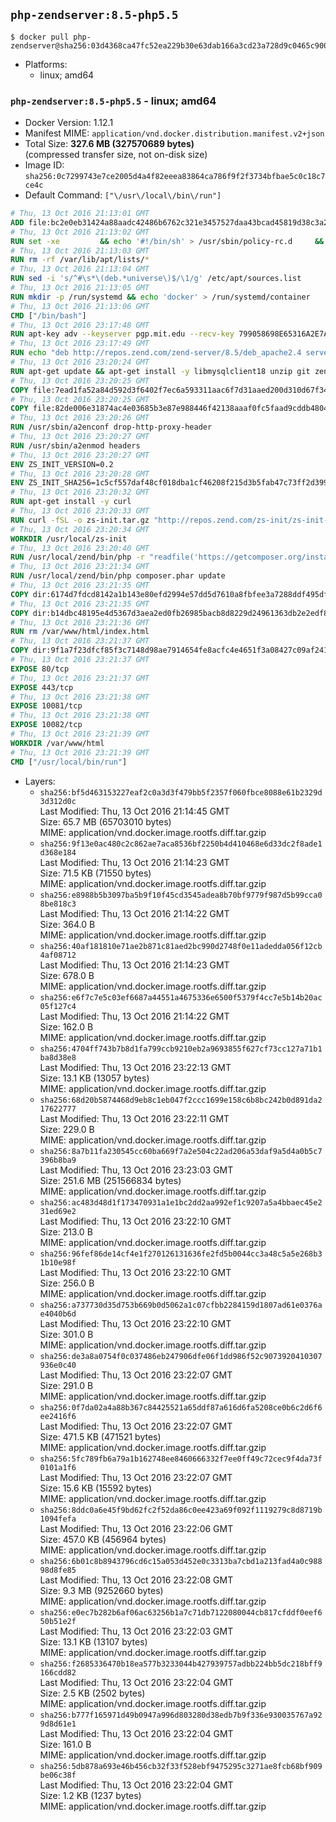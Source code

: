## `php-zendserver:8.5-php5.5`

```console
$ docker pull php-zendserver@sha256:03d4368ca47fc52ea229b30e63dab166a3cd23a728d9c0465c9003da0c240b17
```

-	Platforms:
	-	linux; amd64

### `php-zendserver:8.5-php5.5` - linux; amd64

-	Docker Version: 1.12.1
-	Manifest MIME: `application/vnd.docker.distribution.manifest.v2+json`
-	Total Size: **327.6 MB (327570689 bytes)**  
	(compressed transfer size, not on-disk size)
-	Image ID: `sha256:0c7299743e7ce2005d4a4f82eeea83864ca786f9f2f3734bfbae5c0c18c7ce4c`
-	Default Command: `["\/usr\/local\/bin\/run"]`

```dockerfile
# Thu, 13 Oct 2016 21:13:01 GMT
ADD file:bc2e0eb31424a88aadc42486b6762c321e3457527daa43bcad45819d38c3a2ed in / 
# Thu, 13 Oct 2016 21:13:02 GMT
RUN set -xe 		&& echo '#!/bin/sh' > /usr/sbin/policy-rc.d 	&& echo 'exit 101' >> /usr/sbin/policy-rc.d 	&& chmod +x /usr/sbin/policy-rc.d 		&& dpkg-divert --local --rename --add /sbin/initctl 	&& cp -a /usr/sbin/policy-rc.d /sbin/initctl 	&& sed -i 's/^exit.*/exit 0/' /sbin/initctl 		&& echo 'force-unsafe-io' > /etc/dpkg/dpkg.cfg.d/docker-apt-speedup 		&& echo 'DPkg::Post-Invoke { "rm -f /var/cache/apt/archives/*.deb /var/cache/apt/archives/partial/*.deb /var/cache/apt/*.bin || true"; };' > /etc/apt/apt.conf.d/docker-clean 	&& echo 'APT::Update::Post-Invoke { "rm -f /var/cache/apt/archives/*.deb /var/cache/apt/archives/partial/*.deb /var/cache/apt/*.bin || true"; };' >> /etc/apt/apt.conf.d/docker-clean 	&& echo 'Dir::Cache::pkgcache ""; Dir::Cache::srcpkgcache "";' >> /etc/apt/apt.conf.d/docker-clean 		&& echo 'Acquire::Languages "none";' > /etc/apt/apt.conf.d/docker-no-languages 		&& echo 'Acquire::GzipIndexes "true"; Acquire::CompressionTypes::Order:: "gz";' > /etc/apt/apt.conf.d/docker-gzip-indexes 		&& echo 'Apt::AutoRemove::SuggestsImportant "false";' > /etc/apt/apt.conf.d/docker-autoremove-suggests
# Thu, 13 Oct 2016 21:13:03 GMT
RUN rm -rf /var/lib/apt/lists/*
# Thu, 13 Oct 2016 21:13:04 GMT
RUN sed -i 's/^#\s*\(deb.*universe\)$/\1/g' /etc/apt/sources.list
# Thu, 13 Oct 2016 21:13:05 GMT
RUN mkdir -p /run/systemd && echo 'docker' > /run/systemd/container
# Thu, 13 Oct 2016 21:13:06 GMT
CMD ["/bin/bash"]
# Thu, 13 Oct 2016 23:17:48 GMT
RUN apt-key adv --keyserver pgp.mit.edu --recv-key 799058698E65316A2E7A4FF42EAE1437F7D2C623
# Thu, 13 Oct 2016 23:17:49 GMT
RUN echo "deb http://repos.zend.com/zend-server/8.5/deb_apache2.4 server non-free" >> /etc/apt/sources.list.d/zend-server.list
# Thu, 13 Oct 2016 23:20:24 GMT
RUN apt-get update && apt-get install -y libmysqlclient18 unzip git zend-server-php-5.5 && /usr/local/zend/bin/zendctl.sh stop
# Thu, 13 Oct 2016 23:20:25 GMT
COPY file:7ead1fa52a84d592d3f6402f7ec6a593311aac6f7d31aaed200d310d67f34d54 in /etc/ 
# Thu, 13 Oct 2016 23:20:25 GMT
COPY file:82de006e31874ac4e03685b3e87e988446f42138aaaf0fc5faad9cddb48040ba in /etc/apache2/conf-available 
# Thu, 13 Oct 2016 23:20:26 GMT
RUN /usr/sbin/a2enconf drop-http-proxy-header
# Thu, 13 Oct 2016 23:20:27 GMT
RUN /usr/sbin/a2enmod headers
# Thu, 13 Oct 2016 23:20:27 GMT
ENV ZS_INIT_VERSION=0.2
# Thu, 13 Oct 2016 23:20:28 GMT
ENV ZS_INIT_SHA256=1c5cf557daf48cf018dba1cf46208f215d3b5fab47c73ff2d39988581ebd6932
# Thu, 13 Oct 2016 23:20:32 GMT
RUN apt-get install -y curl
# Thu, 13 Oct 2016 23:20:33 GMT
RUN curl -fSL -o zs-init.tar.gz "http://repos.zend.com/zs-init/zs-init-docker-${ZS_INIT_VERSION}.tar.gz"     && echo "${ZS_INIT_SHA256} *zs-init.tar.gz" | sha256sum -c -     && mkdir /usr/local/zs-init     && tar xzf zs-init.tar.gz --strip-components=1 -C /usr/local/zs-init     && rm zs-init.tar.gz
# Thu, 13 Oct 2016 23:20:34 GMT
WORKDIR /usr/local/zs-init
# Thu, 13 Oct 2016 23:20:40 GMT
RUN /usr/local/zend/bin/php -r "readfile('https://getcomposer.org/installer');" | /usr/local/zend/bin/php
# Thu, 13 Oct 2016 23:21:34 GMT
RUN /usr/local/zend/bin/php composer.phar update
# Thu, 13 Oct 2016 23:21:35 GMT
COPY dir:6174d7fdcd8142a1b143e80efd2994e57dd5d7610a8fbfee3a7288ddf495dfdf in /usr/local/bin 
# Thu, 13 Oct 2016 23:21:35 GMT
COPY dir:b14dbc48195e4d5367d3aea2ed0fb26985bacb8d8229d24961363db2e2edf8f0 in /usr/local/zend/var/plugins/ 
# Thu, 13 Oct 2016 23:21:36 GMT
RUN rm /var/www/html/index.html
# Thu, 13 Oct 2016 23:21:37 GMT
COPY dir:9f1a7f23dfcf85f3c7148d98ae7914654fe8acfc4e4651f3a08427c09af24198 in /var/www/html 
# Thu, 13 Oct 2016 23:21:37 GMT
EXPOSE 80/tcp
# Thu, 13 Oct 2016 23:21:37 GMT
EXPOSE 443/tcp
# Thu, 13 Oct 2016 23:21:38 GMT
EXPOSE 10081/tcp
# Thu, 13 Oct 2016 23:21:38 GMT
EXPOSE 10082/tcp
# Thu, 13 Oct 2016 23:21:39 GMT
WORKDIR /var/www/html
# Thu, 13 Oct 2016 23:21:39 GMT
CMD ["/usr/local/bin/run"]
```

-	Layers:
	-	`sha256:bf5d463153227eaf2c0a3d3f479bb5f2357f060fbce8088e61b2329d3d312d0c`  
		Last Modified: Thu, 13 Oct 2016 21:14:45 GMT  
		Size: 65.7 MB (65703010 bytes)  
		MIME: application/vnd.docker.image.rootfs.diff.tar.gzip
	-	`sha256:9f13e0ac480c2c862ae7aca8536bf2250b4d410468e6d33dc2f8ade1d368e184`  
		Last Modified: Thu, 13 Oct 2016 21:14:23 GMT  
		Size: 71.5 KB (71550 bytes)  
		MIME: application/vnd.docker.image.rootfs.diff.tar.gzip
	-	`sha256:e8988b5b3097ba5b9f10f45cd3545adea8b70bf9779f987d5b99cca08be818c3`  
		Last Modified: Thu, 13 Oct 2016 21:14:22 GMT  
		Size: 364.0 B  
		MIME: application/vnd.docker.image.rootfs.diff.tar.gzip
	-	`sha256:40af181810e71ae2b871c81aed2bc990d2748f0e11adedda056f12cb4af08712`  
		Last Modified: Thu, 13 Oct 2016 21:14:23 GMT  
		Size: 678.0 B  
		MIME: application/vnd.docker.image.rootfs.diff.tar.gzip
	-	`sha256:e6f7c7e5c03ef6687a44551a4675336e6500f5379f4cc7e5b14b20ac05f127c4`  
		Last Modified: Thu, 13 Oct 2016 21:14:22 GMT  
		Size: 162.0 B  
		MIME: application/vnd.docker.image.rootfs.diff.tar.gzip
	-	`sha256:4704ff743b7b8d1fa799ccb9210eb2a9693855f627cf73cc127a71b1ba8d38e8`  
		Last Modified: Thu, 13 Oct 2016 23:22:13 GMT  
		Size: 13.1 KB (13057 bytes)  
		MIME: application/vnd.docker.image.rootfs.diff.tar.gzip
	-	`sha256:68d20b5874468d9eb8c1eb047f2ccc1699e158c6b8bc242b0d891da217622777`  
		Last Modified: Thu, 13 Oct 2016 23:22:11 GMT  
		Size: 229.0 B  
		MIME: application/vnd.docker.image.rootfs.diff.tar.gzip
	-	`sha256:8a7b11fa230545cc60ba669f7a2e504c22ad206a53daf9a5d4a0b5c7396b8ba9`  
		Last Modified: Thu, 13 Oct 2016 23:23:03 GMT  
		Size: 251.6 MB (251566834 bytes)  
		MIME: application/vnd.docker.image.rootfs.diff.tar.gzip
	-	`sha256:ac483d48d1f173470931a1e1bc2dd2aa992ef1c9207a5a4bbaec45e231ed69e2`  
		Last Modified: Thu, 13 Oct 2016 23:22:10 GMT  
		Size: 213.0 B  
		MIME: application/vnd.docker.image.rootfs.diff.tar.gzip
	-	`sha256:96fef86de14cf4e1f270126131636fe2fd5b0044cc3a48c5a5e268b31b10e98f`  
		Last Modified: Thu, 13 Oct 2016 23:22:10 GMT  
		Size: 256.0 B  
		MIME: application/vnd.docker.image.rootfs.diff.tar.gzip
	-	`sha256:a737730d35d753b669b0d5062a1c07cfbb2284159d1807ad61e0376ae4040b6d`  
		Last Modified: Thu, 13 Oct 2016 23:22:10 GMT  
		Size: 301.0 B  
		MIME: application/vnd.docker.image.rootfs.diff.tar.gzip
	-	`sha256:de3a8a0754f0c037486eb247906dfe06f1dd986f52c9073920410307936e0c40`  
		Last Modified: Thu, 13 Oct 2016 23:22:07 GMT  
		Size: 291.0 B  
		MIME: application/vnd.docker.image.rootfs.diff.tar.gzip
	-	`sha256:0f7da02a4a88b367c84425521a65ddf87a616d6fa5208ce0b6c2d6f6ee2416f6`  
		Last Modified: Thu, 13 Oct 2016 23:22:07 GMT  
		Size: 471.5 KB (471521 bytes)  
		MIME: application/vnd.docker.image.rootfs.diff.tar.gzip
	-	`sha256:5fc789fb6a79a1b162748ee8460666332f7ee0ff49c72cec9f4da73f0101a1f6`  
		Last Modified: Thu, 13 Oct 2016 23:22:07 GMT  
		Size: 15.6 KB (15592 bytes)  
		MIME: application/vnd.docker.image.rootfs.diff.tar.gzip
	-	`sha256:8ddc0a6e45f9bd62fc2f52da86c0ee423a69f092f1119279c8d8719b1094fefa`  
		Last Modified: Thu, 13 Oct 2016 23:22:06 GMT  
		Size: 457.0 KB (456964 bytes)  
		MIME: application/vnd.docker.image.rootfs.diff.tar.gzip
	-	`sha256:6b01c8b8943796cd6c15a053d452e0c3313ba7cbd1a213fad4a0c98898d8fe85`  
		Last Modified: Thu, 13 Oct 2016 23:22:08 GMT  
		Size: 9.3 MB (9252660 bytes)  
		MIME: application/vnd.docker.image.rootfs.diff.tar.gzip
	-	`sha256:e0ec7b282b6af06ac63256b1a7c71db7122080044cb817cfddf0eef650b51e2f`  
		Last Modified: Thu, 13 Oct 2016 23:22:03 GMT  
		Size: 13.1 KB (13107 bytes)  
		MIME: application/vnd.docker.image.rootfs.diff.tar.gzip
	-	`sha256:f2685336470b18ea577b3233044b427939757adbb224bb5dc218bff9166cdd82`  
		Last Modified: Thu, 13 Oct 2016 23:22:04 GMT  
		Size: 2.5 KB (2502 bytes)  
		MIME: application/vnd.docker.image.rootfs.diff.tar.gzip
	-	`sha256:b777f165971d49b0947a996d803280d38edb7b9f336e930035767a929d8d61e1`  
		Last Modified: Thu, 13 Oct 2016 23:22:04 GMT  
		Size: 161.0 B  
		MIME: application/vnd.docker.image.rootfs.diff.tar.gzip
	-	`sha256:5db878a693e46b456cb32f33f528ebf9475295c3271ae8fcb68bf909be06c38f`  
		Last Modified: Thu, 13 Oct 2016 23:22:04 GMT  
		Size: 1.2 KB (1237 bytes)  
		MIME: application/vnd.docker.image.rootfs.diff.tar.gzip
